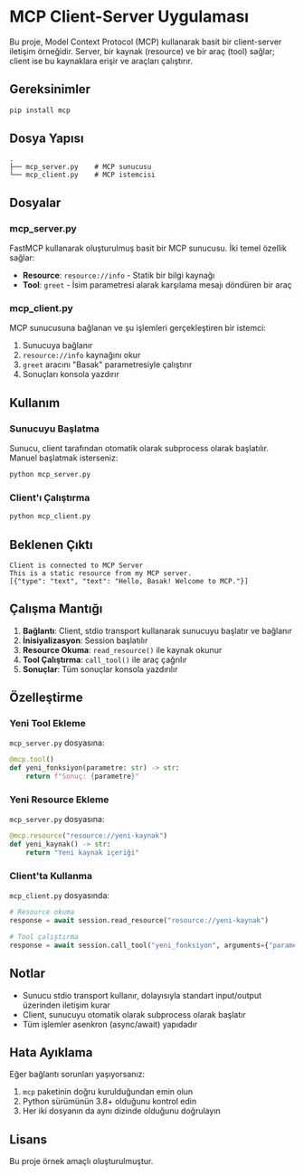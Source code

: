# MCP Client-Server Uygulaması

Bu proje, Model Context Protocol (MCP) kullanarak basit bir client-server iletişim örneğidir. Server, bir kaynak (resource) ve bir araç (tool) sağlar; client ise bu kaynaklara erişir ve araçları çalıştırır.

## Gereksinimler

```bash
pip install mcp
```

## Dosya Yapısı

```
.
├── mcp_server.py    # MCP sunucusu 
└── mcp_client.py    # MCP istemcisi
```

## Dosyalar

### mcp_server.py

FastMCP kullanarak oluşturulmuş basit bir MCP sunucusu. İki temel özellik sağlar:

- **Resource**: `resource://info` - Statik bir bilgi kaynağı
- **Tool**: `greet` - İsim parametresi alarak karşılama mesajı döndüren bir araç

### mcp_client.py

MCP sunucusuna bağlanan ve şu işlemleri gerçekleştiren bir istemci:

1. Sunucuya bağlanır
2. `resource://info` kaynağını okur
3. `greet` aracını "Basak" parametresiyle çalıştırır
4. Sonuçları konsola yazdırır

## Kullanım

### Sunucuyu Başlatma

Sunucu, client tarafından otomatik olarak subprocess olarak başlatılır. Manuel başlatmak isterseniz:

```bash
python mcp_server.py
```

### Client'ı Çalıştırma

```bash
python mcp_client.py
```

## Beklenen Çıktı

```
Client is connected to MCP Server
This is a static resource from my MCP server.
[{"type": "text", "text": "Hello, Basak! Welcome to MCP."}]
```

## Çalışma Mantığı

1. **Bağlantı**: Client, stdio transport kullanarak sunucuyu başlatır ve bağlanır
2. **İnisiyalizasyon**: Session başlatılır
3. **Resource Okuma**: `read_resource()` ile kaynak okunur
4. **Tool Çalıştırma**: `call_tool()` ile araç çağrılır
5. **Sonuçlar**: Tüm sonuçlar konsola yazdırılır

## Özelleştirme

### Yeni Tool Ekleme

`mcp_server.py` dosyasına:

```python
@mcp.tool()
def yeni_fonksiyon(parametre: str) -> str:
    return f"Sonuç: {parametre}"
```

### Yeni Resource Ekleme

`mcp_server.py` dosyasına:

```python
@mcp.resource("resource://yeni-kaynak")
def yeni_kaynak() -> str:
    return "Yeni kaynak içeriği"
```

### Client'ta Kullanma

`mcp_client.py` dosyasında:

```python
# Resource okuma
response = await session.read_resource("resource://yeni-kaynak")

# Tool çalıştırma
response = await session.call_tool("yeni_fonksiyon", arguments={"parametre": "değer"})
```

## Notlar

- Sunucu stdio transport kullanır, dolayısıyla standart input/output üzerinden iletişim kurar
- Client, sunucuyu otomatik olarak subprocess olarak başlatır
- Tüm işlemler asenkron (async/await) yapıdadır

## Hata Ayıklama

Eğer bağlantı sorunları yaşıyorsanız:

1. `mcp` paketinin doğru kurulduğundan emin olun
2. Python sürümünün 3.8+ olduğunu kontrol edin
3. Her iki dosyanın da aynı dizinde olduğunu doğrulayın

## Lisans

Bu proje örnek amaçlı oluşturulmuştur.
